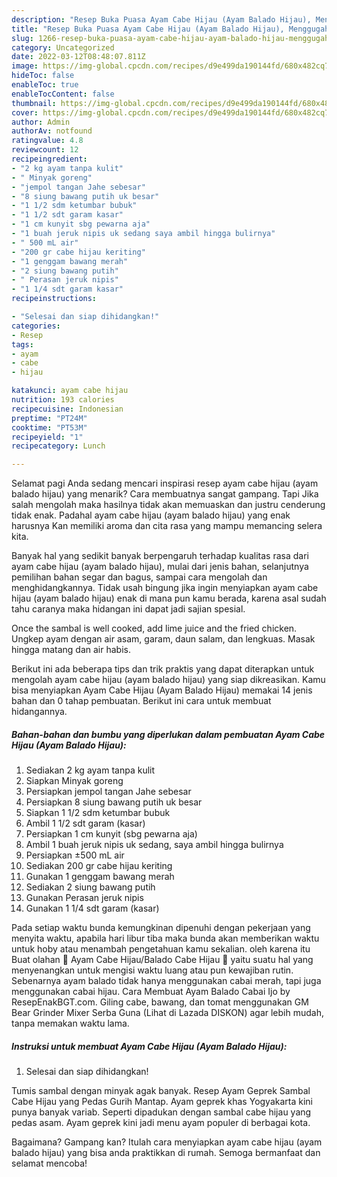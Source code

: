 ```yaml
---
description: "Resep Buka Puasa Ayam Cabe Hijau (Ayam Balado Hijau), Menggugah Selera"
title: "Resep Buka Puasa Ayam Cabe Hijau (Ayam Balado Hijau), Menggugah Selera"
slug: 1266-resep-buka-puasa-ayam-cabe-hijau-ayam-balado-hijau-menggugah-selera
category: Uncategorized
date: 2022-03-12T08:48:07.811Z
image: https://img-global.cpcdn.com/recipes/d9e499da190144fd/680x482cq70/ayam-cabe-hijau-ayam-balado-hijau-foto-resep-utama.jpg
hideToc: false
enableToc: true
enableTocContent: false
thumbnail: https://img-global.cpcdn.com/recipes/d9e499da190144fd/680x482cq70/ayam-cabe-hijau-ayam-balado-hijau-foto-resep-utama.jpg
cover: https://img-global.cpcdn.com/recipes/d9e499da190144fd/680x482cq70/ayam-cabe-hijau-ayam-balado-hijau-foto-resep-utama.jpg
author: Admin
authorAv: notfound
ratingvalue: 4.8
reviewcount: 12
recipeingredient:
- "2 kg ayam tanpa kulit"
- " Minyak goreng"
- "jempol tangan Jahe sebesar"
- "8 siung bawang putih uk besar"
- "1 1/2 sdm ketumbar bubuk"
- "1 1/2 sdt garam kasar"
- "1 cm kunyit sbg pewarna aja"
- "1 buah jeruk nipis uk sedang saya ambil hingga bulirnya"
- " 500 mL air"
- "200 gr cabe hijau keriting"
- "1 genggam bawang merah"
- "2 siung bawang putih"
- " Perasan jeruk nipis"
- "1 1/4 sdt garam kasar"
recipeinstructions:

- "Selesai dan siap dihidangkan!"
categories:
- Resep
tags:
- ayam
- cabe
- hijau

katakunci: ayam cabe hijau 
nutrition: 193 calories
recipecuisine: Indonesian
preptime: "PT24M"
cooktime: "PT53M"
recipeyield: "1"
recipecategory: Lunch

---
```



Selamat pagi Anda sedang mencari inspirasi resep ayam cabe hijau (ayam balado hijau) yang menarik? Cara membuatnya sangat gampang. Tapi Jika salah mengolah maka hasilnya tidak akan memuaskan dan justru cenderung tidak enak. Padahal ayam cabe hijau (ayam balado hijau) yang enak harusnya Kan memiliki aroma dan cita rasa yang mampu memancing selera kita.


Banyak hal yang sedikit banyak berpengaruh terhadap kualitas rasa dari ayam cabe hijau (ayam balado hijau), mulai dari jenis bahan, selanjutnya pemilihan bahan segar dan bagus, sampai cara mengolah dan menghidangkannya. Tidak usah bingung jika ingin menyiapkan ayam cabe hijau (ayam balado hijau) enak di mana pun kamu berada, karena asal sudah tahu caranya maka hidangan ini dapat jadi sajian spesial.

Once the sambal is well cooked, add lime juice and the fried chicken. Ungkep ayam dengan air asam, garam, daun salam, dan lengkuas. Masak hingga matang dan air habis.


Berikut ini ada beberapa tips dan trik praktis yang dapat diterapkan untuk mengolah ayam cabe hijau (ayam balado hijau) yang siap dikreasikan. Kamu bisa menyiapkan Ayam Cabe Hijau (Ayam Balado Hijau) memakai 14 jenis bahan dan 0 tahap pembuatan. Berikut ini cara untuk membuat hidangannya.

<!--inarticleads1-->

##### Bahan-bahan dan bumbu yang diperlukan dalam pembuatan Ayam Cabe Hijau (Ayam Balado Hijau):

1. Sediakan 2 kg ayam tanpa kulit
1. Siapkan  Minyak goreng
1. Persiapkan jempol tangan Jahe sebesar
1. Persiapkan 8 siung bawang putih uk besar
1. Siapkan 1 1/2 sdm ketumbar bubuk
1. Ambil 1 1/2 sdt garam (kasar)
1. Persiapkan 1 cm kunyit (sbg pewarna aja)
1. Ambil 1 buah jeruk nipis uk sedang, saya ambil hingga bulirnya
1. Persiapkan  ±500 mL air
1. Sediakan 200 gr cabe hijau keriting
1. Gunakan 1 genggam bawang merah
1. Sediakan 2 siung bawang putih
1. Gunakan  Perasan jeruk nipis
1. Gunakan 1 1/4 sdt garam (kasar)


Pada setiap waktu bunda kemungkinan dipenuhi dengan pekerjaan yang menyita waktu, apabila hari libur tiba maka bunda akan memberikan waktu untuk hoby atau menambah pengetahuan kamu sekalian. oleh karena itu Buat olahan 💚 Ayam Cabe Hijau/Balado Cabe Hijau 💚 yaitu suatu hal yang menyenangkan untuk mengisi waktu luang atau pun kewajiban rutin. Sebenarnya ayam balado tidak hanya menggunakan cabai merah, tapi juga menggunakan cabai hijau. Cara Membuat Ayam Balado Cabai Ijo by ResepEnakBGT.com. Giling cabe, bawang, dan tomat menggunakan GM Bear Grinder Mixer Serba Guna (Lihat di Lazada DISKON) agar lebih mudah, tanpa memakan waktu lama. 

<!--inarticleads2-->

##### Instruksi untuk membuat Ayam Cabe Hijau (Ayam Balado Hijau):


1. Selesai dan siap dihidangkan!

Tumis sambal dengan minyak agak banyak. Resep Ayam Geprek Sambal Cabe Hijau yang Pedas Gurih Mantap. Ayam geprek khas Yogyakarta kini punya banyak variab. Seperti dipadukan dengan sambal cabe hijau yang pedas asam. Ayam geprek kini jadi menu ayam populer di berbagai kota. 

Bagaimana? Gampang kan? Itulah cara menyiapkan ayam cabe hijau (ayam balado hijau) yang bisa anda praktikkan di rumah. Semoga bermanfaat dan selamat mencoba!
